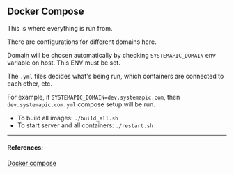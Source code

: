 ## Docker Compose

This is where everything is run from.  

There are configurations for different domains here.

Domain will be chosen automatically by checking `SYSTEMAPIC_DOMAIN`
env variable on host. This ENV must be set.

The `.yml` files decides what's being run, which containers are connected
to each other, etc.

For example, if `SYSTEMAPIC_DOMAIN=dev.systemapic.com`, then
`dev.systemapic.com.yml` compose setup will be run.

- To build all images: `./build_all.sh`
- To start server and all containers: `./restart.sh`

---
#### References:
[Docker compose](https://docs.docker.com/compose/)
